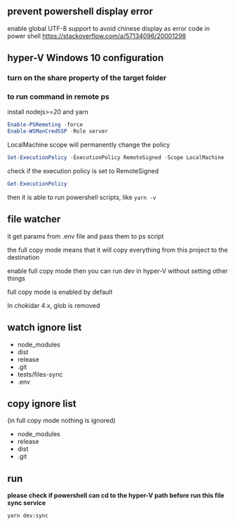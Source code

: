 
## prevent powershell display error
enable global UTF-8 support to avoid chinese display as error code in power shell
https://stackoverflow.com/a/57134096/20001298

## hyper-V Windows 10 configuration

### turn on the share property of the target folder

### to run command in remote ps
install nodejs>=20 and yarn

```powershell
Enable-PSRemoting -force
Enable-WSManCredSSP -Role server
```

LocalMachine scope will permanently change the policy
```powershell
Set-ExecutionPolicy -ExecutionPolicy RemoteSigned -Scope LocalMachine
```
check if the execution policy is set to RemoteSigned
```powershell
Get-ExecutionPolicy
```
then it is able to run powershell scripts, like `yarn -v`

## file watcher
it get params from .env file and pass them to ps script

the full copy mode means that it will copy everything from this project to the destination

enable full copy mode then you can run dev in hyper-V without setting other things

full copy mode is enabled by default

In chokidar 4.x, glob is removed

## watch ignore list
- node_modules
- dist
- release
- .git
- tests/files-sync
- .env
  
## copy ignore list
(in full copy mode nothing is ignored)
- node_modules
- release
- dist
- .git

## run
**please check if powershell can cd to the hyper-V path before run this file sync service**

```bash
yarn dev:sync
```
